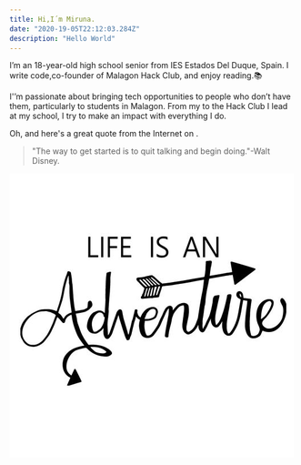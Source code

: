 ```yaml
---
title: Hi,I´m Miruna.
date: "2020-19-05T22:12:03.284Z"
description: "Hello World"
---
```


I’m an 18-year-old high school senior from IES Estados Del Duque, Spain. I write code,co-founder of Malagon Hack Club, and enjoy reading.📚

I'’m passionate about bringing tech opportunities to people who don’t have them, particularly to students in Malagon. From my to the Hack Club I lead at my school, I try to make an impact with everything I do.

Oh, and here's a great quote from the Internet on
[](https://en.wikipedia.org/wiki/Salted_duck_egg).

> "The way to get started is to quit 
> talking and begin doing."-Walt Disney.


![Chinese Salty Egg](./salty_egg.jpg)
